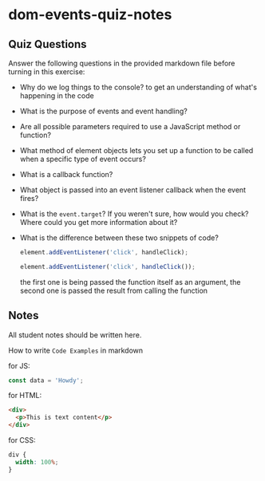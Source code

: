 # dom-events-quiz-notes

## Quiz Questions

Answer the following questions in the provided markdown file before turning in this exercise:

- Why do we log things to the console?
  to get an understanding of what's happening in the code
- What is the purpose of events and event handling?

- Are all possible parameters required to use a JavaScript method or function?

- What method of element objects lets you set up a function to be called when a specific type of event occurs?

- What is a callback function?

- What object is passed into an event listener callback when the event fires?

- What is the `event.target`? If you weren't sure, how would you check? Where could you get more information about it?

- What is the difference between these two snippets of code?
  ```js
  element.addEventListener('click', handleClick);
  ```
  ```js
  element.addEventListener('click', handleClick());
  ```
  the first one is being passed the function itself as an argument, the second one is passed the result from calling the function

## Notes

All student notes should be written here.

How to write `Code Examples` in markdown

for JS:

```javascript
const data = 'Howdy';
```

for HTML:

```html
<div>
  <p>This is text content</p>
</div>
```

for CSS:

```css
div {
  width: 100%;
}
```
